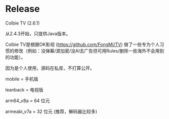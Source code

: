 # Release

Colbie TV (2.6.1) 

从2.4.3开始，只提供Java版本。

Colbie TV是根据OK影视 (https://github.com/FongMi/TV) 做了一些专为个人习惯的修改（例如：没弹幕/源加密/没AI去广告但可用Rules/删除一些海外不会用到的功能）。

因为是个人使用，源码在私库，不打算公开。

mobile = 手机版

leanback = 电视版

arm64_v8a = 64 位元

armeabi_v7a = 32 位元 (推荐，解码器比较多)
